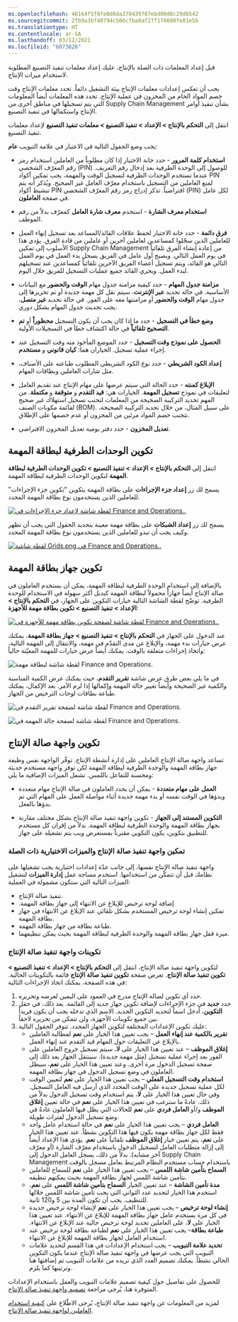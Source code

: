 ```yaml
---
ms.openlocfilehash: 46164f5f8fe0d8da378439787ebd00d8c29d6542
ms.sourcegitcommit: 2fb9a3bf40794c506cfba8af27f178690fe81e5b
ms.translationtype: HT
ms.contentlocale: ar-SA
ms.lasthandoff: 03/12/2021
ms.locfileid: "6073828"
---
```

قبل إعداد المعلمات ذات الصلة بالإنتاج، عليك إعداد معلمات تنفيذ التصنيع المطلوبة لاستخدام ميزات الإنتاج.

يجب أن تعكس إعدادات معلمات الإنتاج بيئة التشغيل دائماً. تحدد معلمات الإنتاج وقت خصم المواد الخام من المخزون في عملية الإنتاج. تحدد هذه المعلمات أيضاً المعلومات التي يتم تسجيلها في مناطق أخرى من Supply Chain Management بشأن تنفيذ أوامر الإنتاج واستكمالها في تنفيذ التصنيع.

انتقل إلى **التحكم بالإنتاج > الإعداد > تنفيذ التصنيع > معلمات تنفيذ التصنيع** لإعداد معلمات تنفيذ التصنيع.

يجب وضع الحقول التالية في الاعتبار في علامة التبويب **عام**:

-   **استخدام كلمة المرور** - حدد خانة الاختيار إذا كان مطلوباً من العاملين استخدام رمز رقم المعرّف الشخصي (PIN) للوصول إلى الوحدة الطرفية بعد إدخال رقم التعريف. عندما تستخدم الوحدات الطرفية لتسجيل الوقت والمهمة، يجب تمكين أكواد PIN لمنع العاملين من التسجيل باستخدام معرّف العامل غير الصحيح. ويُذكر أنه يتم تنشيط أكواد PIN افتراضياً. تذكر إدراج رمز رقم المعرّف الشخصي (PIN) لكل عامل في صفحة **العاملون**.

-   **استخدام معرف الشارة** - استخدم **معرف شارة العامل** كمعرّف بدلاً من رقم الموظف.

-   **فرق دائمة** - حدد خانة الاختيار لحفظ علاقات القائد/المساعد بعد تسجيل إنهاء العمل للعاملين الذين سجّلوا كمساعدين لعاملين آخرين أو عاملين من قادة الفرق. يؤدي هذا الأسلوب إلى تمكين Supply Chain Management من إعادة إنشاء الفرق تلقائياً في يوم العمل التالي. ويصبح أول عامل في الفريق يسجل بدء العمل في يوم العمل التالي هو القائد، ويتم تسجيل أعضاء الفريق الآخرين تلقائياً كمساعدين عند تسجيلهم لبدء العمل. ويجري القائد جميع عمليات التسجيل للفريق خلال اليوم.

-   **مزامنة جدول المهام** - حدد كيفية مزامنة جدول مهام **الوقت والحضور** مع البيانات الأساسية. في حالة تحديد **عبر الإنترنت**، سيتم نقل كل مهمة جديدة أو تم تحريرها إلى جدول مهام **الوقت والحضور** أو مزامنتها معه على الفور. في حالة تحديد **غير متصل**، يجب تحديث جدول المهام بشكل دوري.

-   **وضع خطأ في التسجيل** - حدد ما إذا كان يجب أن يكون التسجيل **محظوراً** أو **تم التصحيح تلقائياً** في حالة اكتشاف خطأ في التسجيلات الأولية.

-   **الحصول على نموذج وقت التسجيل** - حدد الموضع المأخوذ منه وقت التسجيل عند إجراء عملية تسجيل. الخياران هما: **كيان قانوني** و **مستخدم**.

-   **إعداد الكود الشريطي** - حدد نوع الكود الشريطي المطلوب طباعته على الأصناف، مثل شارات العاملين وبطاقات المهام.

-   **الإبلاغ كمنته** - حدد الحالة التي سيتم عرضها على مهام الإنتاج عند تقديم العامل لتعليقات في نموذج **تسجيل المهمة**. الخيارات هي: **قيد التقدم** و **متوقفة** و **مكتملة**. من المهم تحديد التركيبة الصحيحة من المعلمات لتجنب تسجيل استهلاك غير صحيح لقائمة مكونات الصنف (BOM). على سبيل المثال، من خلال تحديد التركيبة الصحيحة، تتجنب خصم المواد مرتَين من المخزون أو عدم خصمها على الإطلاق.

-   **تعديل المخزون** - حدد دفتر يومية تعديل المخزون الافتراضي.


## <a name="configure-job-card-terminals"></a>تكوين الوحدات الطرفية لبطاقة المهمة

انتقل إلى **التحكم بالإنتاج > الإعداد > تنفيذ التصنيع > ‏‫تكوين الوحدات الطرفية لبطاقة المهمة‬** لتكوين الوحدات الطرفية لبطاقة المهمة.

يسمح لك زر **إعداد جزء الإجراءات** على بطاقة المهمة بتكوين "تكوين جزء الإجراءات" للعاملين الذين يستخدمون نوع بطاقة المهمة المحدد.

[![لقطة شاشة لإعداد جزء الإجراءات في Finance and Operations.](../media/action-pane.png).](../media/action-pane.png#lightbox)

يسمح لك زر **إعداد الشبكات** على بطاقة مهمة معينة بتحديد الحقول التي يجب أن تظهر وكيف يجب أن تبدو للعاملين الذين يستخدمون نوع بطاقة المهمة المحدد.

[![لقطة شاشة Grids.png في Finance and Operations.](../media/grids-1.png).](../media/grids-1.png#lightbox)

## <a name="configure-the-job-card-device"></a>تكوين جهاز بطاقة المهمة

بالإضافة إلى استخدام الوحدة الطرفية لبطاقة المهمة، يمكن أن يستخدم العاملون في صالة الإنتاج أيضاً جهازاً محمولاً لبطاقة المهمة كبديل أكثر سهولة في الاستخدام للوحدة الطرفية. توضّح لقطة الشاشة التالية خيارات التكوين على الجهاز، في **التحكم بالإنتاج > الإعداد > تنفيذ التصنيع > تكوين بطاقة مهمة للأجهزة**:

[![لقطة شاشة لصفحة تكوين بطاقة مهمة للأجهزة في Finance and Operations.](../media/configure-job-card-device-ss.png).](../media/configure-job-card-device-ss.png#lightbox)

عند الدخول على الجهاز في **التحكم بالإنتاج > تنفيذ التصنيع > جهاز بطاقة المهمة**، يمكنك عرض خيارات بدء مهمة، والإبلاغ عن مدى التقدّم في مهمة، والانتقال إلى المهمة التالية، واتخاذ إجراءات متعلقة بالوقت. يمكنك أيضاً عرض خيارات للمهمة المعيّنة حالياً:

![لقطة شاشة لبطاقة مهمة Finance and Operations.](../media/job-card-screen-ss.png)

في ما يلي بعض طرق عرض شاشة **تقرير التقدم**، حيث يمكنك عرض الكمية المناسبة والكمية غير الصحيحة وأيضاً تغيير حالة المهمة وإكمالها إذا لزم الأمر. بعد الإكمال، يمكنك طباعة بطاقات لوحات الترخيص من الجهاز.

![لقطة شاشة لصفحة تقرير التقدم في Finance and Operations.](../media/report-progress-ssm.png)
  
![لقطة شاشة لصفحة حالة المهمة في Finance and Operations.](../media/complete-job-ss.png)
  
## <a name="configure-the-production-floor-interface"></a>تكوين واجهة صالة الإنتاج

تساعد واجهة صالة الإنتاج العاملين على إدارة أنشطة الإنتاج. توفّر الواجهة نفس وظيفة جهاز بطاقة المهمة والوحدة الطرفية لبطاقة المهمة لكن توفر واجهة مستخدم حديثة ومحسنة للتفاعل باللمس. تشمل الميزات الإضافية ما يلي:

- **العمل على مهام متعددة** - يمكن أن يحدد العاملون في صالة الإنتاج مهام متعددة وبدؤها في الوقت نفسه أو بدء مهمة جديدة أثناء مواصلة العمل على المهام التي تم بدؤها بالفعل.

- **التكوين المستند إلى الجهاز** - تكوين واجهة تنفيذ صالة الإنتاج بشكل مختلف مقارنة بجهاز بطاقة المهمة والوحدة الطرفية لبطاقة المهمة. بدلاً من إقران كل مستخدم للتطبيق بتكوين، يكون التكوين مقترناً بمستعرض ويب يتم تشغيله على جهاز. 

### <a name="enable-the-production-floor-execution-interface-and-its-related-optional-features"></a>تمكين واجهة تنفيذ صالة الإنتاج والميزات الاختيارية ذات الصلة

واجهة تنفيذ صالة الإنتاج نفسها، إلى جانب عدّة إعدادات اختيارية يجب تشغيلها على نظامك قبل أن تتمكّن من استخدامها. استخدم مساحة عمل **إدارة الميزات** لتشغيل الميزات التالية التي ستكون مشمولة في العملية:

- تنفيذ صالة الإنتاج.
- إضافة لوحة ترخيص للإبلاغ عن الانتهاء إلى ‏‫جهاز بطاقة المهمة.
- تمكين إنشاء لوحة ترخيص المستخدم بشكل تلقائي عند الإبلاغ عن الانتهاء في ‏‫جهاز بطاقة المهمة‬.
- طباعة بطاقة من جهاز بطاقة المهمة.
- ميزة قفل جهاز بطاقة المهمة والوحدة الطرفية لبطاقة المهمة بحيث يمكن تنظيفهما.


### <a name="production-floor-execution-interface-configurations"></a>تكوينات واجهة تنفيذ صالة الإنتاج

لتكوين واجهة تنفيذ صالة الإنتاج، انتقل إلى **التحكم بالإنتاج > الإعداد > تنفيذ التصنيع > تكوين تنفيذ صالة الإنتاج**. تعرض صفحة **تكوين تنفيذ صالة الإنتاج** قائمة بالتكوينات الحالية. في هذه الصفحة، يمكنك اتخاذ الإجراءات التالية:

1. حدد أي تكوين لصالة الإنتاج مدرج في العمود على اليمين لعرضه وتحريره.
2. حدد **جديد** في جزء الإجراءات لإضافة تكوين جهاز جديد إلى القائمة. بعد ذلك، في حقل **التكوين**، أدخل اسماً لتحديد التكوين الجديد. الاسم الذي تدخله يجب أن يكون فريداً بين جميع تكوينات الأجهزة، ولن تتمكن من تحريره لاحقاً.
3. عليك تكوين الإعدادات المختلفة لتكوين الجهاز المحدد. تتوفر الحقول التالية:
    - **تقرير بالكمية عند إنهاء العمل** – يجب تعيين هذا الخيار على **نعم** لمطالبة العاملين بالإبلاغ عن التعليقات حول المهام قيد التقدم عند إنهاء العمل. 
    - **إغلاق الموظف** – عند تعيين هذا الخيار على **لا**، سيتم تسجيل خروج العاملين على الفور بعد إجراء عملية تسجيل (مثل مهمة جديدة). سينتقل الجهاز بعد ذلك إلى صفحة تسجيل الدخول مرة أخرى. وعند تعيين هذا الخيار على **نعم**، سيظل العاملون في وضع تسجيل الدخول في جهاز بطاقة المهمة. 
    - **استخدام وقت التسجيل الفعلي** – يجب تعيين هذا الخيار على **نعم** لتعيين الوقت لكل عملية تسجيل جديدة على الوقت المحدد الذي أرسل فيه العامل التسجيل. وفي حال تعيين هذا الخيار على **لا**، يتم استخدام وقت تسجيل الدخول بدلاً من ذلك. عادةً ما سترغب في تعيين هذا الخيار على **نعم** في حالة تعيين **إغلاق الموظف** و/أو **العامل فردي** على **نعم** للحالات التي يظل فيها العاملون عادةً في وضع تسجيل الدخول لفترات طويلة.
    - **العامل فردي** – يجب تعيين هذا الخيار على **نعم** في حالة استخدام عامل واحد فقط لكل جهاز بطاقة مهمة يكون فيها هذا التكوين نشطاً. عند تعيين هذا الخيار على **نعم**، يتم تعيين خيار **إغلاق الموظف** تلقائياً على **نعم**. يؤدي هذا الإعداد أيضاً إلى إزالة متطلبات العامل لتسجيل الدخول باستخدام معرّف الشارة (أو معرّف آخر مشابه). بدلاً من ذلك، يسجل العامل الدخول إلى Supply Chain Management باستخدام حساب مستخدم النظام المرتبط بعامل مسجل بالوقت 
    - **السماح بتأمين شاشة اللمس** – يجب تعيين هذا الخيار على **نعم** للسماح للعاملين بتأمين شاشة اللمس لجهاز بطاقة المهمة بحيث يمكنهم تنظيفه. 
    - **مدة تأمين الشاشة** – عند تعيين الخيار **السماح بتأمين شاشة اللمس** على **نعم**، استخدم هذا الخيار لتحديد عدد الثواني التي يجب تأمين شاشة اللمس خلالها للتنظيف. يجب أن تكون المدة بين 5 و120 ثانية.    
    - **‬‏‫إنشاء لوحة ترخيص‬‏‫** – يجب تعيين هذا الخيار على **نعم** لإنشاء لوحة ترخيص جديدة في كل مرة يستخدم عامل جهاز بطاقة المهمة للإبلاغ عن الانتهاء. عند تعيين هذا الخيار على **لا**، على العاملين تحديد لوحة ترخيص حالية عند الإبلاغ عن الانتهاء.
    - **طباعة بطاقة**– يجب تعيين هذا الخيار على **نعم** لطباعة بطاقة لوحة ترخيص عند استخدام العامل لجهاز بطاقة المهمة للإبلاغ عن الانتهاء.
    - **تحديد علامة التبويب** – يجب استخدام الإعدادات في هذا القسم لتحديد علامات التبويب التي يجب عرضها في واجهة تنفيذ صالة الإنتاج عندما يكون التكوين الحالي نشطاً. يمكنك تصميم العدد الذي تريده من علامات التبويب ثم إضافتها هنا وترتيبها كما يلزم. 

للحصول على تفاصيل حول كيفية تصميم علامات التبويب والعمل باستخدام الإعدادات المتوفرة هنا، يُرجى مراجعة [‏‫تصميم واجهة تنفيذ صالة الإنتاج‬](https://docs.microsoft.com/dynamics365/supply-chain/production-control/production-floor-execution-tabs/?azure-portal=true).


لمزيد من المعلومات عن واجهة تنفيذ صالة الإنتاج، يُرجى الاطّلاع على‬ [كيفية استخدام العاملين لواجهة تنفيذ صالة الإنتاج](https://docs.microsoft.com/dynamics365/supply-chain/production-control/production-floor-execution-use/?azure-portal=true).


